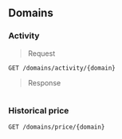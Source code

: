 ## Domains

### Activity

> Request

```
GET /domains/activity/{domain}
```

> Response

```json

```

### Historical price

```
GET /domains/price/{domain}
```
